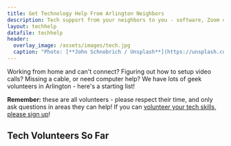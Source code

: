 ```yaml
---
title: Get Technology Help From Arlington Neighbors
description: Tech support from your neighbors to you - software, Zoom conferencing, or email, we've got it covered.
layout: techhelp
datafile: techhelp
header:
  overlay_image: /assets/images/tech.jpg
  caption: "Photo: [**John Schnobrich / Unsplash**](https://unsplash.com/@johnschno)"
---
```


Working from home and can't connect?  Figuring out how to setup video calls?  Missing a cable, or need computer help?  We have lots of geek volunteers in Arlington - here's a starting list!

**Remember:** these are all volunteers - please respect their time, and only ask questions in areas they can help!  If you can [volunteer your tech skills, please sign up](/tech/#volunteer-to-help)!

## Tech Volunteers So Far
